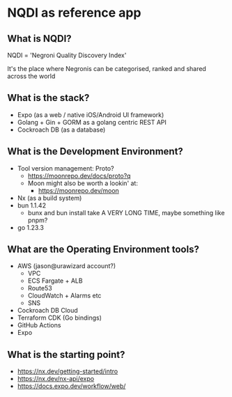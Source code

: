 # NQDI as reference app

## What is NQDI?

NQDI = 'Negroni Quality Discovery Index'

It's the place where Negronis can be categorised, ranked and shared across the world

## What is the stack?

- Expo (as a web / native iOS/Android UI framework)
- Golang + Gin + GORM as a golang centric REST API
- Cockroach DB (as a database)

## What is the Development Environment?

- Tool version management: Proto?
  - https://moonrepo.dev/docs/proto?q
  - Moon might also be worth a lookin' at:
    - https://moonrepo.dev/moon
- Nx (as a build system)
- bun 1.1.42
  - bunx and bun install take A VERY LONG TIME, maybe something like pnpm?
- go 1.23.3

## What are the Operating Environment tools?

- AWS (jason@urawizard account?)
    - VPC
    - ECS Fargate + ALB
    - Route53
    - CloudWatch + Alarms etc
    - SNS
- Cockroach DB Cloud
- Terraform CDK (Go bindings)
- GitHub Actions
- Expo

## What is the starting point?

- https://nx.dev/getting-started/intro
- https://nx.dev/nx-api/expo
- https://docs.expo.dev/workflow/web/

